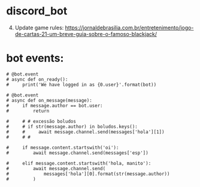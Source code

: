 # discord_bot
4. Update game rules: https://jornaldebrasilia.com.br/entretenimento/jogo-de-cartas-21-um-breve-guia-sobre-o-famoso-blackjack/

# bot events:
    # @bot.event
    # async def on_ready():
    #     print('We have logged in as {0.user}'.format(bot))

    # @bot.event
    # async def on_message(message):
    #     if message.author == bot.user:
    #         return

    #     # # excessão boludos
    #     # if str(message.author) in boludos.keys():
    #     #     await message.channel.send(messages['hola'][1])
    #     # #

    #     if message.content.startswith('oi'):
    #         await message.channel.send(messages['esp'])

    #     elif message.content.startswith('hola, manito'):
    #         await message.channel.send(
    #             messages['hola'][0].format(str(message.author))
    #         )